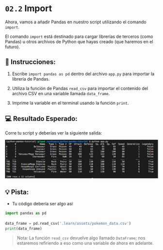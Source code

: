 # `02.2` Import 

Ahora, vamos a añadir Pandas en nuestro script utilizando el comando `import`. 

El comando `import` está destinado para cargar librerías de terceros (como Pandas) u otros archivos de Python que hayas creado (que haremos en el futuro).

## 📝 Instrucciones:

1. Escribe `import pandas as pd` dentro del archivo `app.py` para importar la librería de Pandas.

2. Utiliza la función de Pandas `read_csv` para importar el contenido del archivo CSV en una variable llamada `data_frame`.

3. Imprime la variable en el terminal usando la función `print`.

## 💻 Resultado Esperado:

Corre tu script y deberías ver la siguiente salida:

![correr archivo app.py](../../assets/print-file.png)

## 💡 Pista:

+ Tu código debería ser algo así

```python
import pandas as pd

data_frame = pd.read_csv('.learn/assets/pokemon_data.csv')
print(data_frame)
```

> Nota: La función `read_csv` devuelve algo llamado `DataFrame`; nos estaremos refiriendo a eso como una variable de ahora en adelante.
